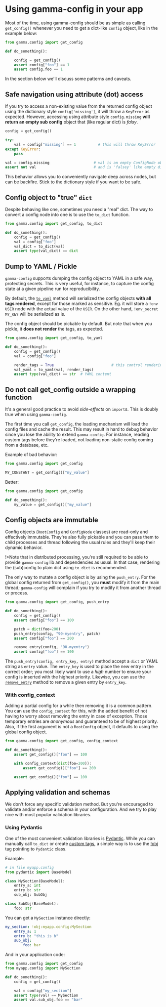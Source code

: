 # Using gamma-config in your app

Most of the time, using gamma-config should be as simple as calling `get_config()`
whenever you need to get a dict-like `config` object, like in the example below:

```python
from gamma.config import get_config

def do_something():

    config = get_config()
    assert config["foo"] == 1
    assert config.foo == 1
```

In the section below we'll discuss some patterns and caveats.

## Safe navigation using attribute (dot) access

If you try to access a non-existing value from the returned config object using the
dictionary style `config['missing']`, it will throw a `KeyError` as expected. However,
accessing using attribute style `config.missing` **will return an empty sub config**
object that (like regular dict) is _falsy_.

```python
config = get_config()

try:
    val = config["missing"] == 1          # this will throw KeyError
except KeyError:
    pass

val = config.missing                    # val is an empty ConfigNode object
assert not val                          # and is 'falsey' like empty dict
```

This behavior allows you to conveniently navigate deep across nodes, but can be
backfire. Stick to the dictionary style if you want to be safe.

## Config object to "true" `dict`

Despite behaving like one, sometimes you need a "real" dict. The way to convert a
config node into one is to use the `to_dict` function.

```py
from gamma.config import get_config, to_dict

def do_something():
    config = get_config()
    val = config["foo"]
    val_dict = to_dict(val)
    assert type(val_dict) == dict
```

## Dump to YAML / Pickle

`gamma-config` supports dumping the config object to YAML in a safe way, protecting
secrets. This is very useful, for instance, to capture the config state at a given
pipeline run for reproducibility.

By default, the [`to_yaml`](api?id=to_yaml) method will serialized the config objects
**with all tags rendered**, except for those marked as sensitive. Eg. it will
store a `!env USER` node with the actual value of the `USER`. On the other hand,
`!env_secret MY_KEY` will be serialized as is.

The config object should be pickable by default. But note that when you pickle,
it **does not render** the tags, as expected.

```py
from gamma.config import get_config, to_yaml

def do_something():
    config = get_config()
    val = config["foo"]

    render_tags = True                          # this control rendering
    val_yaml = to_yaml(val, render_tags)
    assert type(val_dict) == str  # YAML content
```


## Do not call get_config outside a wrapping function

It's a general good practice to avoid _side-effects_ on `import`s. This is doubly true
when using `gamma-config`.

The first time you call `get_config`, the loading mechanism will load the config files
and cache the result. This may result in hard to debug behavior since you lose the
ability to extend `gamma-config`. For instance, reading custom tags before they're
loaded, not loading non-static config coming from a database, etc.

Example of bad behavior:

```py
from gamma.config import get_config

MY_CONSTANT = get_config()["my_value"]
```

Better:

```py
from gamma.config import get_config

def do_something():
    my_value = get_config()["my_value"]
```

## Config objects are immutable

Config objects (`RootConfig` and `ConfigNode` classes) are read-only and effectively
immutable. They're also fully pickable and you can pass them to child processes and
thread following the usual rules and they'll keep their dynamic behavior.

!>Note that in distributed processing, you're still required to be able to provide
`gamma-config` lib and dependencies as usual. In that case, rendering the (sub)config
to plain dict using `to_dict` is recommended.

The only way to mutate a config object is by using the `push_entry`. For the global
config returned from `get_config()`, you **must** modify it from the main thread;
`gamma-config` will complain if you try to modify it from another thread or
process.

```py
from gamma.config import get_config, push_entry

def do_something():
    config = get_config()
    assert config["foo"] == 100

    patch = dict(foo=200)
    push_entry(config, "90-myentry", patch)
    assert config["foo"] == 200

    remove_entry(config, "90-myentry")
    assert config["foo"] == 100
```

The `push_entry(config, entry_key, entry)` method accept a `dict` or YAML string as
`entry` value. The `entry_key` is used to place the new entry in the correct order;
you most likely want to use a _high_ number to ensure your config is inserted
with the highest priority. Likewise, you can use the [`remove_entry`](api?id=remove_entry)
method to remove a given entry by `entry_key`.

### With config_context

Adding a partial config for a while then removing it is a common pattern. You can use
the `config_context` for this, with the added benefit of not having to worry about
removing the entry in case of exception. Those temporary entries are _anonymous_ and
guaranteed to be of highest priority. Also, if the first argument is not a
`RootConfig` object, it defaults to using the global config object.

```py
from gamma.config import get_config, config_context

def do_something():
    assert get_config()["foo"] == 100

    with config_context(dict(foo=200)):
        assert get_config()["foo"] == 200

    assert get_config()["foo"] == 100
```

## Applying validation and schemas

We don't force any specific validation method. But you're encouraged to validate and/or
enforce a schema in your configuration. And we try to play nice with most popular
validation libraries.

### Using Pydantic

One of the most convenient validation libraries is [Pydantic](https://pydantic-docs.helpmanual.io/).
While you can manually call `to_dict` or create [custom tags](/tags?id=writing-custom-tags),
a simple way is to use the [!obj](/tags?id=obj) tag pointing to `Pydantic` class.

Example:

```py
# in file myapp.config
from pydantic import BaseModel

class MySection(BaseModel):
    entry_a: int
    entry_b: str
    sub_obj: SubObj

class SubObj(BaseModel):
    foo: str
```

You can get a `MySection` instance directly:

```yaml
my_section: !obj:myapp.config:MySection
    entry_a: 1
    entry_b: "this is b"
    sub_obj:
        foo: bar
```

And in your application code:

```py
from gamma.config import get_config
from myapp.config import MySection

def do_something():
    config = get_config()

    val = config["my_section"]
    assert type(val) == MySection
    assert val.sub_obj.foo == "bar"
```
